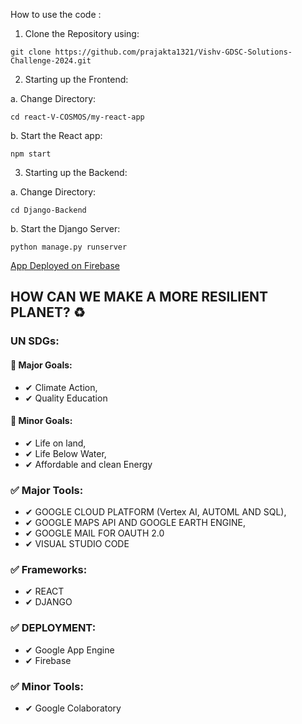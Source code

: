 How to use the code : 
1. Clone the Repository using:

 `git clone https://github.com/prajakta1321/Vishv-GDSC-Solutions-Challenge-2024.git` 
 
2. Starting up the Frontend:

a. Change Directory:

`cd react-V-COSMOS/my-react-app`

b. Start the React app:

`npm start`

3. Starting up the Backend:

a. Change Directory:

`cd Django-Backend`

b. Start the Django Server:

`python manage.py runserver`



[App Deployed on Firebase](https://vishv.web.app/)

## HOW CAN WE MAKE A MORE RESILIENT PLANET? ♻

### UN SDGs:

#### 🎯 Major Goals:

- ✔ Climate Action,
- ✔ Quality Education

#### 🎯 Minor Goals:

- ✔ Life on land,
- ✔ Life Below Water,
- ✔ Affordable and clean Energy

### ✅ Major Tools:

- ✔ GOOGLE CLOUD PLATFORM (Vertex AI, AUTOML AND SQL),
- ✔ GOOGLE MAPS API AND GOOGLE EARTH ENGINE,
- ✔ GOOGLE MAIL FOR OAUTH 2.0
- ✔ VISUAL STUDIO CODE

### ✅ Frameworks:

- ✔ REACT
- ✔ DJANGO

### ✅ DEPLOYMENT:

- ✔ Google App Engine
- ✔ Firebase

### ✅ Minor Tools:

- ✔ Google Colaboratory


